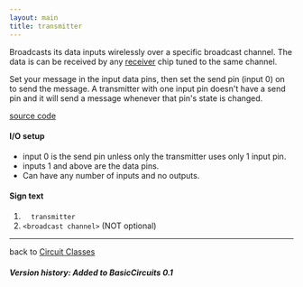 ```yaml
---
layout: main
title: transmitter
---
```


Broadcasts its data inputs wirelessly over a specific broadcast channel. The data is can be received by any [receiver](Receiver) chip tuned to the same channel.

Set your message in the input data pins, then set the send pin (input 0) on to send the message.
A transmitter with one input pin doesn't have a send pin and it will send a message whenever that pin's state is changed.

[source code](https://github.com/eisental/BasicCircuits/blob/master/src/main/java/org/tal/basiccircuits/transmitter.java)

#### I/O setup 
* input 0 is the send pin unless only the transmitter uses only 1 input pin.
* inputs 1 and above are the data pins.
* Can have any number of inputs and no outputs.

#### Sign text
1. `   transmitter   `
2. ` <broadcast channel> ` (NOT optional)
***
back to [Circuit Classes](Home)

##### Version history: Added to BasicCircuits 0.1